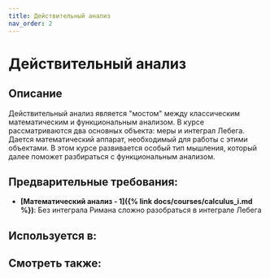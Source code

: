 ```yaml
---
title: Действительный анализ
nav_order: 2
---
```


# Действительный анализ


## Описание 
Действительный анализ является "мостом" между классическим математическим и функциональным анализом.
В курсе рассматриваются два основных объекта: меры и интеграл Лебега. Дается математический аппарат, 
необходимый для работы с этими объектами. В этом курсе развивается особый тип мышления, который далее
поможет разбираться с функциональным анализом.


## Предварительные требования:

- **[Математический анализ - 1]({% link docs/courses/calculus_i.md %})**: Без интеграла Римана сложно разобраться в интеграле Лебега



## Используется в:


## Смотреть также:
